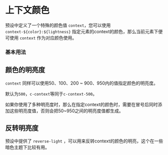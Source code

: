 # 上下文颜色

预设中定义了一个特殊的颜色值 `context`，您可以使用 `context-${color}:${lightness}` 指定元素的context的颜色，那么当前元素下便可使用 `context` 作为对应颜色使用。

### 基本用法

<demo vue="presets/context-color/base.vue"/>

## 颜色的明亮度

`context` 同样可以使用50、100、200 ~ 900、950内的值指定颜色的明亮度。

默认为`500`，`c-context`等同于`c-context-500`。

如果你使用了多种明亮度时，那么在指定context的颜色时，需要在冒号后同时添加这些明亮度值，否则会把50~950之间的明亮度值都生成。

<demo vue="presets/context-color/lightness.vue"/>

## 反转明亮度

预设中提供了 `reverse-light` ，可以用来反转context的颜色的明亮，这个在一些暗色主题下比较有用。

<demo vue="presets/context-color/reverse.vue"/>
